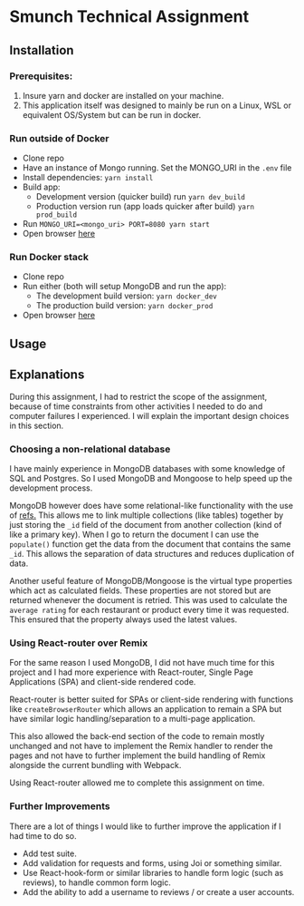 # Smunch Technical Assignment
## Installation
### Prerequisites: 
1. Insure yarn and docker are installed on your machine.
2. This application itself was designed to mainly be run on a Linux, WSL or equivalent OS/System but can be run in docker.

### Run outside of Docker
- Clone repo
- Have an instance of Mongo running. Set the MONGO_URI in the `.env` file
- Install dependencies: `yarn install`
- Build app:
  - Development version (quicker build) run `yarn dev_build`
  - Production version run (app loads quicker after build) `yarn prod_build`
- Run `MONGO_URI=<mongo_uri> PORT=8080 yarn start`
- Open browser [here](http://localhost:8080/)

### Run Docker stack
- Clone repo
- Run either (both will setup MongoDB and run the app):
  - The development build version: `yarn docker_dev`
  - The production build version: `yarn docker_prod` 
- Open browser [here](http://localhost:8080/)

## Usage
## Explanations
During this assignment, I had to restrict the scope of the assignment, because of time constraints from other activities I needed to do and computer failures I experienced. I will explain the important design choices in this section.
### Choosing a non-relational database
I have mainly experience in MongoDB databases with some knowledge of SQL and Postgres. So I used MongoDB and Mongoose to help speed up the development process.

MongoDB however does have some relational-like functionality with the use of [refs.](https://mongoosejs.com/docs/populate.html) This allows me to link multiple collections (like tables) together by just storing the `_id` field of the document from another collection (kind of like a primary key). When I go to return the document I can use the `populate()` function get the data from the document that contains the same `_id`.
This allows the separation of data structures and reduces duplication of data.

Another useful feature of MongoDB/Mongoose is the virtual type properties which act as calculated fields. These properties are not stored but are returned whenever the document is retried. This was used to calculate the `average rating` for each restaurant or product every time it was requested. This ensured that the property always used the latest values.

### Using React-router over Remix
For the same reason I used MongoDB, I did not have much time for this project and I had more experience with React-router, Single Page Applications (SPA) and client-side rendered code. 

React-router is better suited for SPAs or client-side rendering with functions like `createBrowserRouter` which allows an application to remain a SPA but have similar logic handling/separation to a multi-page application. 

This also allowed the back-end section of the code to remain mostly unchanged and not have to implement the Remix handler to render the pages and not have to further implement the build handling of Remix alongside the current bundling with Webpack.

Using React-router allowed me to complete this assignment on time.

### Further Improvements
There are a lot of things I would like to further improve the application if I had time to do so.

- Add test suite.
- Add validation for requests and forms, using Joi or something similar.
- Use React-hook-form or similar libraries to handle form logic (such as reviews), to handle common form logic.
- Add the ability to add a username to reviews / or create a user accounts.